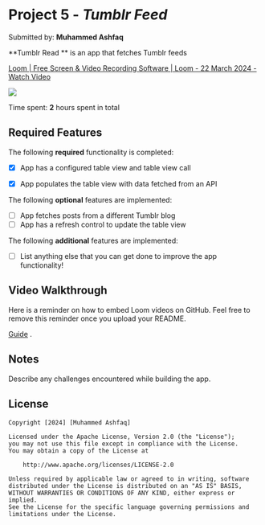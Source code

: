 # Project 5 - *Tumblr Feed*

Submitted by: **Muhammed Ashfaq**

**Tumblr Read ** is an app that fetches Tumblr feeds 

<div>
    <a href="https://www.loom.com/share/5ff9080f044e46648d54f08d4ae5d28f">
      <p>Loom | Free Screen & Video Recording Software | Loom - 22 March 2024 - Watch Video</p>
    </a>
    <a href="https://www.loom.com/share/5ff9080f044e46648d54f08d4ae5d28f">
      <img style="max-width:300px;" src="https://cdn.loom.com/sessions/thumbnails/5ff9080f044e46648d54f08d4ae5d28f-with-play.gif">
    </a>
  </div>

Time spent: **2** hours spent in total

## Required Features

The following **required** functionality is completed:

- [x] App has a configured table view and table view call
- [x] App populates the table view with data fetched from an API


The following **optional** features are implemented:

- [ ] App fetches posts from a different Tumblr blog
- [ ] App has a refresh control to update the table view

The following **additional** features are implemented:

- [ ] List anything else that you can get done to improve the app functionality!

## Video Walkthrough

Here is a reminder on how to embed Loom videos on GitHub. Feel free to remove this reminder once you upload your README. 

[Guide](https://www.youtube.com/watch?v=GA92eKlYio4) .

## Notes

Describe any challenges encountered while building the app.

## License

    Copyright [2024] [Muhammed Ashfaq]

    Licensed under the Apache License, Version 2.0 (the "License");
    you may not use this file except in compliance with the License.
    You may obtain a copy of the License at

        http://www.apache.org/licenses/LICENSE-2.0

    Unless required by applicable law or agreed to in writing, software
    distributed under the License is distributed on an "AS IS" BASIS,
    WITHOUT WARRANTIES OR CONDITIONS OF ANY KIND, either express or implied.
    See the License for the specific language governing permissions and
    limitations under the License.
